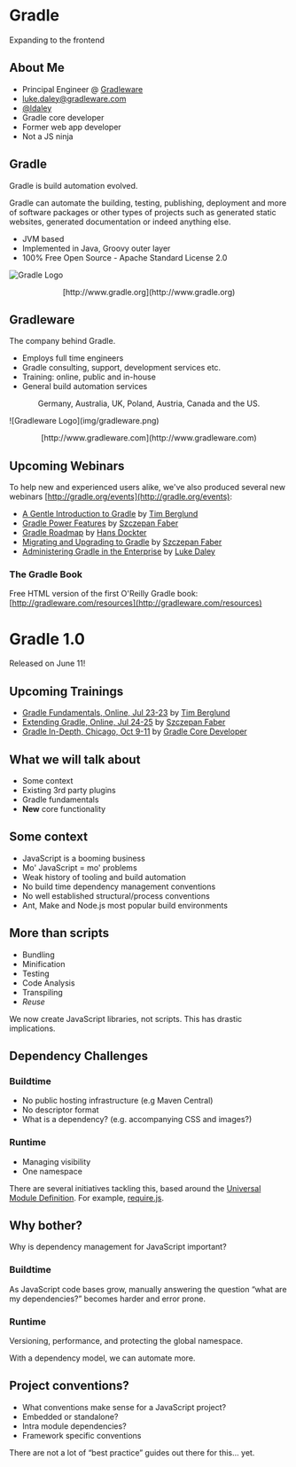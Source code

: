 # Gradle

Expanding to the frontend

## About Me

* Principal Engineer @ [Gradleware](http://gradleware.com/)
* [luke.daley@gradleware.com](mailto:luke.daley@gradleware.com)
* [@ldaley](http://twitter.com/ldaley)
* Gradle core developer
* Former web app developer
* Not a JS ninja

## Gradle

Gradle is build automation evolved. 

Gradle can automate the building, testing, publishing, deployment and more of software packages or other types of projects such as generated static websites, generated documentation or indeed anything else.

* JVM based
* Implemented in Java, Groovy outer layer
* 100% Free Open Source - Apache Standard License 2.0

![Gradle Logo](img/gradle.png)
<p style="text-align: center">[http://www.gradle.org](http://www.gradle.org)</p>

## Gradleware

The company behind Gradle.

* Employs full time engineers
* Gradle consulting, support, development services etc.
* Training: online, public and in-house
* General build automation services

<p style="text-align: center">Germany, Australia, UK, Poland, Austria, Canada and the US.</p>
![Gradleware Logo](img/gradleware.png)
<p style="text-align: center">[http://www.gradleware.com](http://www.gradleware.com)</p> 

## Upcoming Webinars 

To help new and experienced users alike, we've also produced several new webinars [http://gradle.org/events](http://gradle.org/events):

 * [A Gentle Introduction to Gradle](http://gradleware.com/news/83) by [Tim Berglund](http://www.gradleware.com/team#tim-berglund)
 * [Gradle Power Features](http://gradleware.com/news/89) by [Szczepan Faber](http://www.gradleware.com/team#szczepan-faber)
 * [Gradle Roadmap](http://gradleware.com/news/62) by [Hans Dockter](http://www.gradleware.com/team#hans-dockter)
 * [Migrating and Upgrading to Gradle](http://gradleware.com/news/100) by [Szczepan Faber](http://www.gradleware.com/team#szczepan-faber)
 * [Administering Gradle in the Enterprise](http://gradleware.com/news/92) by [Luke Daley](http://www.gradleware.com/team#luke-daley)

### The Gradle Book

Free HTML version of the first O'Reilly Gradle book: [http://gradleware.com/resources](http://gradleware.com/resources)

# Gradle 1.0

Released on June 11!

## Upcoming Trainings

* [Gradle Fundamentals, Online, Jul 23-23](http://gradleware.com/training) by [Tim Berglund](http://www.gradleware.com/team#tim-berglund)
* [Extending Gradle, Online, Jul 24-25](http://gradleware.com/training) by [Szczepan Faber](http://www.gradleware.com/team#szczepan-faber)
* [Gradle In-Depth, Chicago, Oct 9-11](http://gradleware.com/training) by [Gradle Core Developer](http://www.gradleware.com/team)

## What we will talk about

* Some context
* Existing 3rd party plugins
* Gradle fundamentals
* **New** core functionality

## Some context

* JavaScript is a booming business
* Mo' JavaScript = mo' problems
* Weak history of tooling and build automation
* No build time dependency management conventions
* No well established structural/process conventions
* Ant, Make and Node.js most popular build environments

## More than scripts

* Bundling
* Minification
* Testing
* Code Analysis 
* Transpiling
* *Reuse*

We now create JavaScript libraries, not scripts. This has drastic implications.

## Dependency Challenges

### Buildtime 

* No public hosting infrastructure (e.g Maven Central)
* No descriptor format
* What is a dependency? (e.g. accompanying CSS and images?)

### Runtime 

* Managing visibility
* One namespace

There are several initiatives tackling this, based around the [Universal Module Definition](https://github.com/umdjs/umd). For example,  [require.js](http://requirejs.org/).

## Why bother?

Why is dependency management for JavaScript important?

### Buildtime 

As JavaScript code bases grow, manually answering the question “what are my dependencies?” becomes harder and error prone.

### Runtime

Versioning, performance, and protecting the global namespace.

With a dependency model, we can automate more.

## Project conventions?

* What conventions make sense for a JavaScript project?
* Embedded or standalone?
* Intra module dependencies?
* Framework specific conventions

There are not a lot of “best practice” guides out there for this… yet.
 